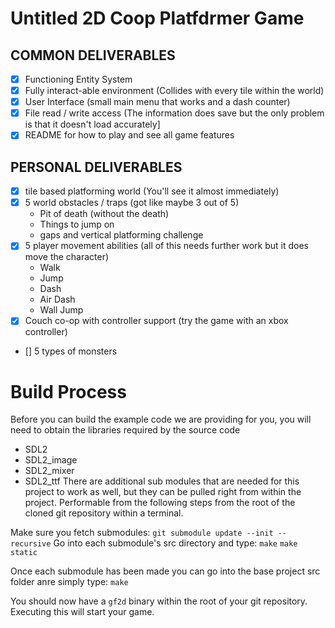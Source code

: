 # Untitled 2D Coop Platfdrmer Game
## COMMON DELIVERABLES
- [X] Functioning Entity System
- [X] Fully interact-able environment (Collides with every tile within the world)
- [X] User Interface (small main menu that works and a dash counter)
- [X] File read / write access (The information does save but the only problem is that it doesn't load accurately]
- [X] README for how to play and see all game features 

## PERSONAL DELIVERABLES
- [X] tile based platforming world (You'll see it almost immediately)
- [X] 5 world obstacles / traps (got like maybe 3 out of 5)
   - Pit of death (without the death)
   - Things to jump on
   - gaps and vertical platforming challenge
- [X] 5 player movement abilities (all of this needs further work but it does move the character)
   - Walk
   - Jump
   - Dash
   - Air Dash
   - Wall Jump
- [X] Couch co-op with controller support (try the game with an xbox controller)
- [] 5 types of monsters

# Build Process

Before you can build the example code we are providing for you, you will need to obtain the libraries required
by the source code
 - SDL2
 - SDL2_image
 - SDL2_mixer
 - SDL2_ttf
There are additional sub modules that are needed for this project to work as well, but they can be pulled right from within the project.
Performable from the following steps from the root of the cloned git repository within a terminal. 

Make sure you fetch submodules: `git submodule update --init --recursive`
Go into each submodule's src directory and type:
`make`
`make static`

Once each submodule has been made you can go into the base project src folder anre simply type:
`make`

You should now have a `gf2d` binary within the root of your git repository. Executing this will start your game.
